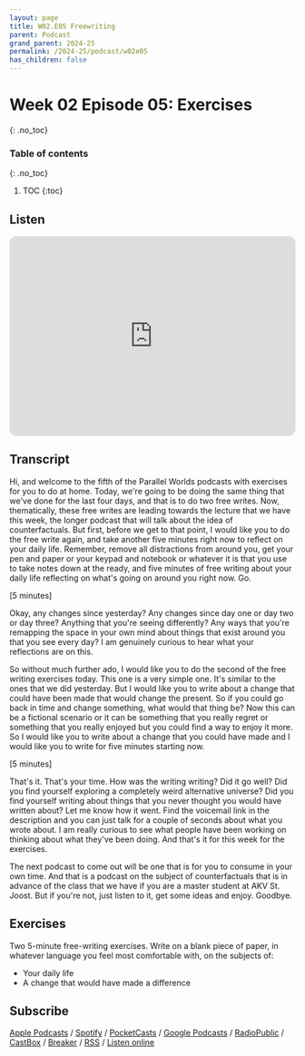 ```yaml
---
layout: page
title: W02.E05 Freewriting
parent: Podcast
grand_parent: 2024-25
permalink: /2024-25/podcast/w02e05
has_children: false
---
```



# Week 02 Episode 05: Exercises
{: .no_toc}


### Table of contents
{: .no_toc}

1. TOC
{:toc}

## Listen


<iframe style="border-radius:12px" src="https://open.spotify.com/embed/episode/10JE70DmsF37ra7XYcJAO1?utm_source=generator" width="100%" height="352" frameBorder="0" allowfullscreen="" allow="autoplay; clipboard-write; encrypted-media; fullscreen; picture-in-picture" loading="lazy"></iframe>

## Transcript
Hi, and welcome to the fifth of the Parallel Worlds podcasts with exercises for you to do at home. Today, we're going to be doing the same thing that we've done for the last four days, and that is to do two free writes. Now, thematically, these free writes are leading towards the lecture that we have this week, the longer podcast that will talk about the idea of counterfactuals. But first, before we get to that point, I would like you to do the free write again, and take another five minutes right now to reflect on your daily life. Remember, remove all distractions from around you, get your pen and paper or your keypad and notebook or whatever it is that you use to take notes down at the ready, and five minutes of free writing about your daily life reflecting on what's going on around you right now. Go.

[5 minutes]

Okay, any changes since yesterday? Any changes since day one or day two or day three? Anything that you're seeing differently? Any ways that you're remapping the space in your own mind about things that exist around you that you see every day? I am genuinely curious to hear what your reflections are on this.

So without much further ado, I would like you to do the second of the free writing exercises today. This one is a very simple one. It's similar to the ones that we did yesterday. But I would like you to write about a change that could have been made that would change the present. So if you could go back in time and change something, what would that thing be? Now this can be a fictional scenario or it can be something that you really regret or something that you really enjoyed but you could find a way to enjoy it more. So I would like you to write about a change that you could have made and I would like you to write for five minutes starting now.

[5 minutes]

That's it. That's your time. How was the writing writing? Did it go well? Did you find yourself exploring a completely weird alternative universe? Did you find yourself writing about things that you never thought you would have written about? Let me know how it went. Find the voicemail link in the description and you can just talk for a couple of seconds about what you wrote about. I am really curious to see what people have been working on thinking about what they've been doing. And that's it for this week for the exercises.

The next podcast to come out will be one that is for you to consume in your own time. And that is a podcast on the subject of counterfactuals that is in advance of the class that we have if you are a master student at AKV St. Joost. But if you're not, just listen to it, get some ideas and enjoy. Goodbye.

## Exercises

Two 5-minute free-writing exercises. Write on a blank piece of paper, in whatever language you feel most comfortable with, on the subjects of:

- Your daily life
- A change that would have made a difference



## Subscribe

[Apple Podcasts](https://podcasts.apple.com/gb/podcast/parallel-worlds/id1504529134) / [Spotify](https://open.spotify.com/show/3L3RhKaoqQZoU9fIcLuZjz) / [PocketCasts](https://pca.st/ha20534r) / [Google Podcasts](https://www.google.com/podcasts?feed=aHR0cHM6Ly9hbmNob3IuZm0vcy8xODg0YjAwOC9wb2RjYXN0L3Jzcw%3D%3D) / [RadioPublic](https://radiopublic.com/parallel-worlds-WzVy1K) / [CastBox](https://castbox.fm/channel/id2710471?utm_source=podcaster&utm_medium=dlink&utm_campaign=c_2710471&utm_content=Parallel%20Worlds-CastBox_FM) / [Breaker](https://www.breaker.audio/parallel-worlds) / [RSS](https://anchor.fm/s/1884b008/podcast/rss) / [Listen online](https://anchor.fm/olliepalmer)
